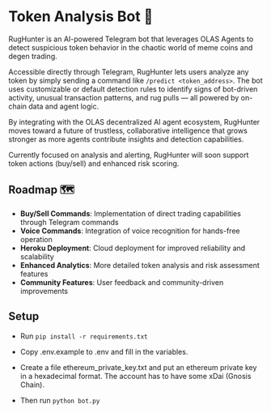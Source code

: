 # Token Analysis Bot 🤖

RugHunter is an AI-powered Telegram bot that leverages OLAS Agents to detect suspicious token behavior in the chaotic world of meme coins and degen trading.

Accessible directly through Telegram, RugHunter lets users analyze any token by simply sending a command like `/predict <token_address>`. The bot uses customizable or default detection rules to identify signs of bot-driven activity, unusual transaction patterns, and rug pulls — all powered by on-chain data and agent logic.

By integrating with the OLAS decentralized AI agent ecosystem, RugHunter moves toward a future of trustless, collaborative intelligence that grows stronger as more agents contribute insights and detection capabilities.

Currently focused on analysis and alerting, RugHunter will soon support token actions (buy/sell) and enhanced risk scoring.

## Roadmap 🗺️
- **Buy/Sell Commands**: Implementation of direct trading capabilities through Telegram commands
- **Voice Commands**: Integration of voice recognition for hands-free operation
- **Heroku Deployment**: Cloud deployment for improved reliability and scalability
- **Enhanced Analytics**: More detailed token analysis and risk assessment features
- **Community Features**: User feedback and community-driven improvements

## Setup

- Run `pip install -r requirements.txt`
- Copy .env.example to .env and fill in the variables.
- Create a file ethereum_private_key.txt and put an ethereum private key in a hexadecimal format. The account has to have some xDai (Gnosis Chain).

- Then run `python bot.py`